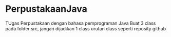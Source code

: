# PerpustakaanJava
TUgas Perpustakaan dengan bahasa pemprograman Java
Buat 3 class pada folder src, jangan dijadikan 1 class
urutan class seperti reposity github
